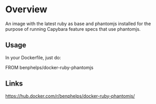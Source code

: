 # Overview
An image with the latest ruby as base and phantomjs installed for the purpose of running Capybara feature specs that use phantomjs.

## Usage

In your Dockerfile, just do:

FROM benphelps/docker-ruby-phantomjs

## Links

https://hub.docker.com/r/benphelps/docker-ruby-phantomjs/
